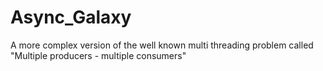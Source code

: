 # Async_Galaxy
A more complex version of the well known multi threading problem called "Multiple producers - multiple consumers" 
